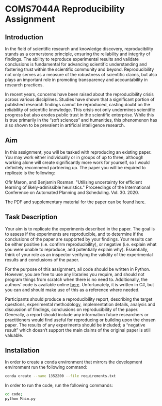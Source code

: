 # COMS7044A Reproducibility Assignment

## Introduction

In the field of scientific research and knowledge discovery, reproducibility stands as a cornerstone
principle, ensuring the reliability and integrity of findings. The ability to reproduce experimental
results and validate conclusions is fundamental for advancing scientific understanding
and fostering trust within the scientific community and beyond. Reproducibility not only serves
as a measure of the robustness of scientific claims, but also plays an important role in promoting
transparency and accountability in research practices.

In recent years, concerns have been raised about the reproducibility crisis across various
disciplines. Studies have shown that a significant portion of published research findings cannot
be reproduced, casting doubt on the reliability of scientific knowledge. This crisis not only
undermines scientific progress but also erodes public trust in the scientific enterprise. While
this is true primarily in the “soft sciences” and humanities, this phenomenon has also shown to
be prevalent in artificial intelligence research.

## Aim

In this assignment, you will be tasked with reproducing an existing paper. You may work either
individually or in groups of up to three, although working alone will create significantly
more work for yourself, so I would definitely recommend partnering up. The paper you will be
required to replicate is the following:

Ofir Maron, and Benjamin Rosman. "Utilising uncertainty for efficient learning of
likely-admissible heuristics." Proceedings of the International Conference on Automated Planning
and Scheduling. Vol. 30. 2020.

The PDF and supplementary material for the paper can be found [here](https://www.raillab.org/publication/marom-2020-utilising/ "Utilising Uncertainty for Efficient Learning of Likely-Admissible Heuristics").

## Task Description

Your aim is to replicate the experiments described in the paper. The goal is to assess if the
experiments are reproducible, and to determine if the conclusions of the paper are supported by
your findings. Your results can be either positive (i.e. confirm reproducibility), or negative (i.e.
explain what you were unable to reproduce, and potentially explain why). Essentially, think of
your role as an inspector verifying the validity of the experimental results and conclusions of
the paper.

For the purpose of this assignment, all code should be written in Python. However, you are
free to use any libraries you require, and should not program things from scratch when there
is no need to. Additionally, the authors’ code is available online [here](https://github.com/OfirMarom/LearnHeuristicWithUncertaintly). Unfortunately, it is written in C#, but you can
and should make use of this as a reference where needed.

Participants should produce a reproducibility report, describing the target questions, experimental
methodology, implementation details, analysis and discussion of findings, conclusions
on reproducibility of the paper. Generally, a report should include any information future researchers
or practitioners would find useful for reproducing or building upon the chosen paper.
The results of any experiments should be included; a “negative result” which doesn’t support
the main claims of the original paper is still valuable.

## Installation

In order to create a conda environment that mirrors the development environment run the following command:

```bash
conda create --name 1352200 --file requirements.txt
```

In order to run the code, run the following commands:

```bash
cd code;
python Main.py
```
